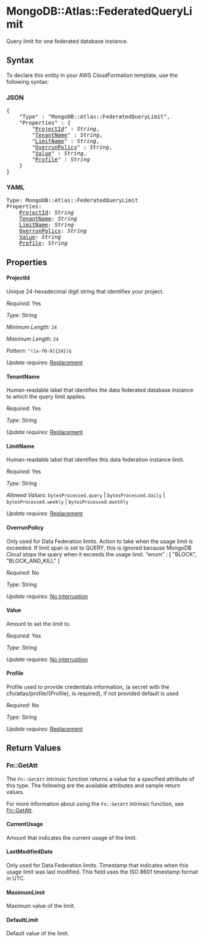 # MongoDB::Atlas::FederatedQueryLimit

Query limit for one federated database instance.

## Syntax

To declare this entity in your AWS CloudFormation template, use the following syntax:

### JSON

<pre>
{
    "Type" : "MongoDB::Atlas::FederatedQueryLimit",
    "Properties" : {
        "<a href="#projectid" title="ProjectId">ProjectId</a>" : <i>String</i>,
        "<a href="#tenantname" title="TenantName">TenantName</a>" : <i>String</i>,
        "<a href="#limitname" title="LimitName">LimitName</a>" : <i>String</i>,
        "<a href="#overrunpolicy" title="OverrunPolicy">OverrunPolicy</a>" : <i>String</i>,
        "<a href="#value" title="Value">Value</a>" : <i>String</i>,
        "<a href="#profile" title="Profile">Profile</a>" : <i>String</i>
    }
}
</pre>

### YAML

<pre>
Type: MongoDB::Atlas::FederatedQueryLimit
Properties:
    <a href="#projectid" title="ProjectId">ProjectId</a>: <i>String</i>
    <a href="#tenantname" title="TenantName">TenantName</a>: <i>String</i>
    <a href="#limitname" title="LimitName">LimitName</a>: <i>String</i>
    <a href="#overrunpolicy" title="OverrunPolicy">OverrunPolicy</a>: <i>String</i>
    <a href="#value" title="Value">Value</a>: <i>String</i>
    <a href="#profile" title="Profile">Profile</a>: <i>String</i>
</pre>

## Properties

#### ProjectId

Unique 24-hexadecimal digit string that identifies your project.

_Required_: Yes

_Type_: String

_Minimum Length_: <code>24</code>

_Maximum Length_: <code>24</code>

_Pattern_: <code>^([a-f0-9]{24})$</code>

_Update requires_: [Replacement](https://docs.aws.amazon.com/AWSCloudFormation/latest/UserGuide/using-cfn-updating-stacks-update-behaviors.html#update-replacement)

#### TenantName

Human-readable label that identifies the data federated database instance to which the query limit applies.

_Required_: Yes

_Type_: String

_Update requires_: [Replacement](https://docs.aws.amazon.com/AWSCloudFormation/latest/UserGuide/using-cfn-updating-stacks-update-behaviors.html#update-replacement)

#### LimitName

Human-readable label that identifies this data federation instance limit.

_Required_: Yes

_Type_: String

_Allowed Values_: <code>bytesProcessed.query</code> | <code>bytesProcessed.daily</code> | <code>bytesProcessed.weekly</code> | <code>bytesProcessed.monthly</code>

_Update requires_: [Replacement](https://docs.aws.amazon.com/AWSCloudFormation/latest/UserGuide/using-cfn-updating-stacks-update-behaviors.html#update-replacement)

#### OverrunPolicy

Only used for Data Federation limits. Action to take when the usage limit is exceeded. If limit span is set to QUERY, this is ignored because MongoDB Cloud stops the query when it exceeds the usage limit. "enum" : [ "BLOCK", "BLOCK_AND_KILL" ]

_Required_: No

_Type_: String

_Update requires_: [No interruption](https://docs.aws.amazon.com/AWSCloudFormation/latest/UserGuide/using-cfn-updating-stacks-update-behaviors.html#update-no-interrupt)

#### Value

Amount to set the limit to.

_Required_: Yes

_Type_: String

_Update requires_: [No interruption](https://docs.aws.amazon.com/AWSCloudFormation/latest/UserGuide/using-cfn-updating-stacks-update-behaviors.html#update-no-interrupt)

#### Profile

Profile used to provide credentials information, (a secret with the cfn/atlas/profile/{Profile}, is required), if not provided default is used

_Required_: No

_Type_: String

_Update requires_: [Replacement](https://docs.aws.amazon.com/AWSCloudFormation/latest/UserGuide/using-cfn-updating-stacks-update-behaviors.html#update-replacement)

## Return Values

### Fn::GetAtt

The `Fn::GetAtt` intrinsic function returns a value for a specified attribute of this type. The following are the available attributes and sample return values.

For more information about using the `Fn::GetAtt` intrinsic function, see [Fn::GetAtt](https://docs.aws.amazon.com/AWSCloudFormation/latest/UserGuide/intrinsic-function-reference-getatt.html).

#### CurrentUsage

Amount that indicates the current usage of the limit.

#### LastModifiedDate

Only used for Data Federation limits. Timestamp that indicates when this usage limit was last modified. This field uses the ISO 8601 timestamp format in UTC.

#### MaximumLimit

Maximum value of the limit.

#### DefaultLimit

Default value of the limit.

